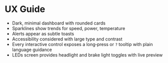 # UX Guide

- Dark, minimal dashboard with rounded cards
- Sparklines show trends for speed, power, temperature
- Alerts appear as subtle toasts
- Accessibility considered with large type and contrast
- Every interactive control exposes a long‑press or `?` tooltip with plain
  language guidance
- LEDs screen provides headlight and brake light toggles with live preview
